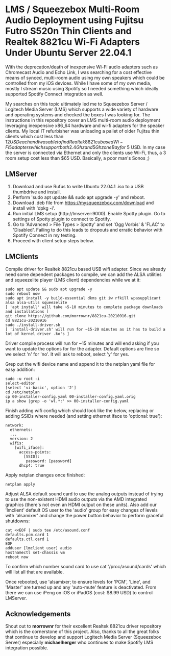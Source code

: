 # LMS / Squeezebox Multi-Room Audio Deployment using Fujitsu Futro S520n Thin Clients and Realtek 8821cu Wi-Fi Adapters Under Ubuntu Server 22.04.1
With the deprecation/death of inexpensive Wi-Fi audio adapters such as Chromecast Audio and Echo Link, I was searching for a cost effective means of synced, multi-room audio using my own speakers which could be controlled from my iOS devices. While I have some of my own media, mostly I stream music using Spotify so I needed something which ideally supported Spotify Connect integration as well.

My searches on this topic ultimately led me to Squeezebox Server / Logitech Media Server (LMS) which supports a wide variety of hardware and operating systems and checked the boxes I was looking for. The instructions in this repository cover an LMS multi-room audio deployment leveraging inexpensive x86_64 hardware and wi-fi adapters for the speaker clients. My local IT refurbisher was unloading a pallet of older Fujitsu thin clients which cost less than $12 USD each and I was able to find Realtek 8821cu based Wi-Fi 5 adapters which support both 2.4Ghz and 5Ghz on eBay for ~$5 USD. In my case the server is connected via Ethernet and only the clients use Wi-Fi, thus, a 3 room setup cost less than $65 USD. Basically, a poor man's Sonos ;)

## LMServer

1. Download and use Rufus to write Ubuntu 22.04.1 .iso to a USB thumbdrive and install.
2. Perform 'sudo apt update && sudo apt upgrade -y' and reboot.
3. Download .deb file from https://mysqueezebox.com/download and install with 'dpkg -i'.
4. Run initial LMS setup (http://lmserver:9000). Enable Spotty plugin. Go to settings of Spotty plugin to connect to Spotify.
5. Go to 'Advanced > File Types > Spotty' and set 'Ogg Vorbis' & 'FLAC' to 'Disabled'. Failing to do this leads to dropouts and erratic behavior with Spotify Connect in my testing.
6. Proceed with client setup steps below.


## LMClients

Compile driver for Realtek 8821cu based USB wifi adapter. Since we already need some dependent packages to compile, we can add the ALSA utilities and squeezelite player (LMS client) dependencies while we at it:
```
sudo apt update && sudo apt upgrade -y
sudo reboot now
sudo apt install -y build-essential dkms git iw rfkill wpasupplicant alsa alsa-utils squeezelite
[ 'apt install' will take ~5-10 minutes to complete package downloads and installations ]
git clone https://github.com/morrownr/8821cu-20210916.git
cd 8821cu-20210916
sudo ./install-driver.sh
[ 'install-driver.sh' will run for ~15-20 minutes as it has to build a lot of kernel driver .ko's ]
```
Driver compile process will run for ~15 minutes and will end asking if you want to update the options for for the adapter. Default options are fine so we select 'n' for 'no'. It will ask to reboot, select 'y' for yes.

Grep out the wifi device name and append it to the netplan yaml file for easy addition:
```
sudo -u root -i
select-editor
[select 'vi-basic', option '2']
cd /etc/netplan
cp 00-installer-config.yaml 00-installer-config.yaml.orig
ip a show |grep -o 'wl.*:' >> 00-installer-config.yaml
```

Finish adding wifi config which should look like the below, replacing or adding SSIDs where needed (and setting ethernet iface to 'optional: true'):
```
network:
  ethernets:
  ...
  version: 2  
  wifis:
    [wifi_iface]: 
      access-points: 
        [SSID]: 
         password: [password] 
      dhcp4: true
```

Apply netplan changes once finished:
```
netplan apply
```

Adjust ALSA default sound card to use the analog outputs instead of trying to use the non-existent HDMI audio outputs via the AMD integrated graphics (there's not even an HDMI output on these units). Also add our 'lmclient' default OS user to the 'audio' group for easy changes of levels with 'alsamixer' and change the power button behavior to perform graceful shutdowns:
```
cat <<EOF | sudo tee /etc/asound.conf  
defaults.pcm.card 1 
defaults.ctl.card 1
EOF
adduser [lmclient_user] audio
hostnamectl set-chassis vm
reboot now
```
To confirm which number sound card to use cat '/proc/asound/cards' which will list all that are available.

Once rebooted,  use 'alsamixer; to ensure levels for 'PCM', 'Line', and 'Master' are turned up and any 'auto-mute' feature is deactivated. From there we can use iPeng on iOS or iPadOS (cost: $8.99 USD) to control LMServer.

## Acknowledgements
Shout out to **morrownr** for their excellent Realtek 8821cu driver repository which is the cornerstone of this project. Also, thanks to all the great folks that continue to develop and support Logitech Media Server (Squeezebox Server) especially **michaelherger** who continues to make Spotify LMS integration possible.

